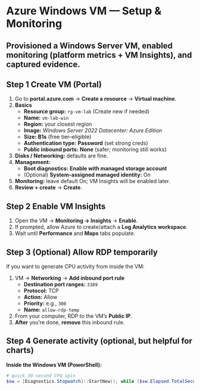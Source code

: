 # Azure Windows VM — Setup & Monitoring

Provisioned a Windows Server VM, enabled monitoring (platform metrics + VM Insights), and captured evidence.
---

## Step 1 Create VM (Portal)
1. Go to **portal.azure.com** → **Create a resource** → **Virtual machine**.
2. **Basics**
   - **Resource group:** `rg-vm-lab` (Create new if needed)
   - **Name:** `vm-lab-win`
   - **Region:** your closest region
   - **Image:** *Windows Server 2022 Datacenter: Azure Edition*
   - **Size:** **B1s** (free tier–eligible)
   - **Authentication type:** **Password** (set strong creds)
   - **Public inbound ports:** **None** (safer; monitoring still works)
3. **Disks / Networking:** defaults are fine.
4. **Management:**
   - **Boot diagnostics:** **Enable with managed storage account**
   - (Optional) **System-assigned managed identity:** On
5. **Monitoring:** leave default On; VM Insights will be enabled later.
6. **Review + create** → **Create**.

## Step 2 Enable VM Insights
1. Open the VM → **Monitoring → Insights** → **Enable**.
2. If prompted, allow Azure to create/attach a **Log Analytics workspace**.
3. Wait until **Performance** and **Maps** tabs populate.

## Step 3 (Optional) Allow RDP temporarily
If you want to generate CPU activity from inside the VM:
1. VM → **Networking** → **Add inbound port rule**
   - **Destination port ranges:** `3389`
   - **Protocol:** TCP
   - **Action:** Allow
   - **Priority:** e.g., `300`
   - **Name:** `allow-rdp-temp`
2. From your computer, RDP to the VM’s **Public IP**.
3. **After** you’re done, **remove** this inbound rule.

## Step 4 Generate activity (optional, but helpful for charts)
**Inside the Windows VM (PowerShell):**
```powershell
# quick 30-second CPU spin
$sw = [Diagnostics.Stopwatch]::StartNew(); while ($sw.Elapsed.TotalSeconds -lt 30) { 1..5000 | % { [Math]::Sqrt($_) } }
